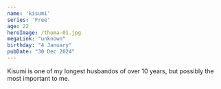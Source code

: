 ```yaml
---
name: 'kisumi'
series: 'Free'
age: 22
heroImage: /thoma-01.jpg
megaLink: "unknown"
birthday: "4 January"
pubDate: "30 Dec 2024"
---
```

Kisumi is one of my longest husbandos of over 10 years, but possibly the most important to me. 